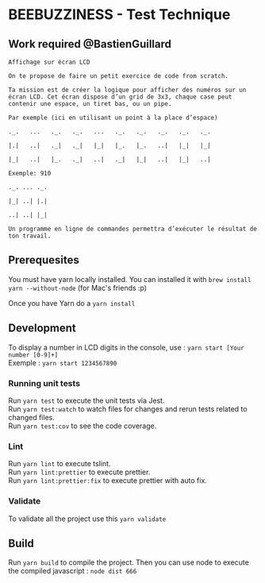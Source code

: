 # BEEBUZZINESS - Test Technique

## Work required @BastienGuillard

```
Affichage sur écran LCD

On te propose de faire un petit exercice de code from scratch.

Ta mission est de créer la logique pour afficher des numéros sur un écran LCD. Cet écran dispose d’un grid de 3x3, chaque case peut contenir une espace, un tiret bas, ou un pipe.

Par exemple (ici en utilisant un point à la place d’espace)

._.   ...   ._.   ._.   ...   ._.   ._.   ._.   ._.   ._.

|.|   ..|   ._|   ._|   |_|   |_.   |_.   ..|   |_|   |_|

|_|   ..|   |_.   ._|   ..|   ._|   |_|   ..|   |_|   ..|

Exemple: 910

._. ... ._.

|_| ..| |.|

..| ..| |_|

Un programme en ligne de commandes permettra d’exécuter le résultat de ton travail.
```

## Prerequesites

You must have yarn locally installed. You can installed it with `brew install yarn --without-node` (for Mac's friends :p)

Once you have Yarn do a `yarn install`

## Development

To display a number in LCD digits in the console, use : `yarn start [Your number [0-9]+]`  
Exemple : `yarn start 1234567890`

### Running unit tests

Run `yarn test` to execute the unit tests via Jest.  
Run `yarn test:watch` to watch files for changes and rerun tests related to changed files.  
Run `yarn test:cov` to see the code coverage.

### Lint

Run `yarn lint` to execute tslint.  
Run `yarn lint:prettier` to execute prettier.  
Run `yarn lint:prettier:fix` to execute prettier with auto fix.

### Validate

To validate all the project use this `yarn validate`

## Build

Run `yarn build` to compile the project. Then you can use node to execute the compiled javascript : `node dist 666`
